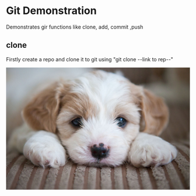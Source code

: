 # Git Demonstration
Demonstrates gir functions like clone, add, commit ,push

## clone
Firstly create a repo and clone it to git using "git clone --link to rep--"



![Cute puppy image](images/puppy.jpeg)

